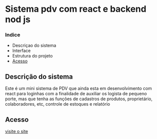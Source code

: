 <h1> Sistema pdv com react e backend nod js</h1>
<h3>Indice</h3>
<ul>
  <li>Descriçao do sistema</li>
  <li>Interface</li>
<li>Estrutura do projeto</li>
<a href="#Acesso"><li>Acesso</li></a>

</ul>

<h2>Descrição do sistema</h2>
<p> Este é um mini sistema de PDV que ainda esta em desenvolvimento com react para loginhas com a finalidade de auxiliar os logista de pequeno porte, mas que tenha as funções de cadastros de produtos, proprietário, colaboradores, etc, controle de estoques e relatório</p>
<h2>Acesso</h2>
<p><a href="https://tiny-piroshki-88cc05.netlify.app" target="_blank" > visite o site</a></p>

